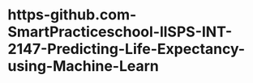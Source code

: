 # https-github.com-SmartPracticeschool-llSPS-INT-2147-Predicting-Life-Expectancy-using-Machine-Learn
